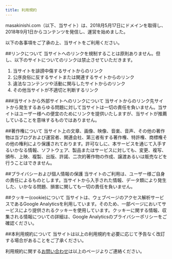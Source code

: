```yaml
---
title: 利用規約
---
```


masakinishi.com（以下、当サイト）は、2018月5月17日にドメインを取得し、2018年9月1日からコンテンツを発信し、運営を始めました。

以下の各事項をご了承の上、当サイトをご利用ください。

##リンクについて
当サイトへのリンクを規制することは原則ありません。但し、以下のサイトについてのリンクは禁止させていただきます。

1. 当サイトを誹謗中傷するサイトからのリンク
2. 公序良俗に反するサイトまたは関連するサイトからのリンク
3. 違法なコンテンツや活動に関与したサイトからのリンク
4. その他当サイトが不適切と判断するリンク

###当サイトから外部サイトへのリンクについて
当サイトからのリンク先サイトから発生するあらゆる問題に対して当サイトは一切の責任を負いません。当サイトはユーザー様への便宜のためにリンクを提供いたしますが、当サイトが推薦していることを意味するものではありません。

##著作権について
当サイト上の文章、画像、映像、音楽、音声、その他の著作物は当ブログおよび運営者、関連会社、第三者有する著作権、特許権、商標権その他の権利により保護されております。許可なしに、本サービスを通じて入手するいかなる情報、ソフトウェア、製品またはサービスに対しても、変更、複写、頒布、上映、複製、出版、許諾、二次的著作物の作成、譲渡あるいは販売などを行うことはできません。

##プライバシーおよび個人情報の保護
当サイトのご利用は、ユーザー様ご自身の責任によるものとします。当サイトから入手された情報、データ類により発生した、いかなる問題、損害に関しても一切の責任を負いません。

##クッキー(cookie)について
当サイトは、ウェブページのアクセス解析サービスであるGoogle Analyticsを利用しています。そのため、一部ページにおいてサービスにより提供されるクッキーを使用しています。クッキーに関する情報、収集される情報についての詳細は、Google Analyticsのプライバシーポリシーをご確認ください。

##本利用規約について
当サイトは以上の利用規約を必要に応じて予告なく改訂する場合があることをご了承ください。

利用規約に関する[お問い合わせ](/contact/)は以上のページよりご連絡ください。